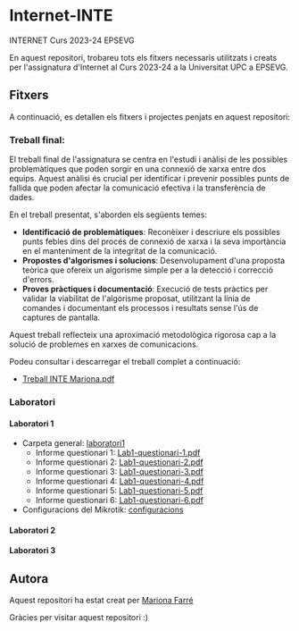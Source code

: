 # Internet-INTE
INTERNET Curs 2023-24 EPSEVG

En aquest repositori, trobareu tots els fitxers necessaris utilitzats i creats per l'assignatura d'Internet al Curs 2023-24 a la Universitat UPC a EPSEVG.

## Fitxers
A continuació, es detallen els fitxers i projectes penjats en aquest repositori:

### Treball final:

El treball final de l'assignatura se centra en l'estudi i anàlisi de les possibles problemàtiques que poden sorgir en una connexió de xarxa entre dos equips. Aquest anàlisi és crucial per identificar i prevenir possibles punts de fallida que poden afectar la comunicació efectiva i la transferència de dades.

En el treball presentat, s'aborden els següents temes:
- **Identificació de problemàtiques**: Reconèixer i descriure els possibles punts febles dins del procés de connexió de xarxa i la seva importància en el manteniment de la integritat de la comunicació.
- **Propostes d'algorismes i solucions**: Desenvolupament d'una proposta teòrica que ofereix un algorisme simple per a la detecció i correcció d'errors.
- **Proves pràctiques i documentació**: Execució de tests pràctics per validar la viabilitat de l'algorisme proposat, utilitzant la línia de comandes i documentant els processos i resultats sense l'ús de captures de pantalla.

Aquest treball reflecteix una aproximació metodològica rigorosa cap a la solució de problemes en xarxes de comunicacions.

Podeu consultar i descarregar el treball complet a continuació:
- [Treball INTE Mariona.pdf ](https://github.com/Mariona-FT/Internet-INTE/blob/main/Treball%20INTE_%20Mariona_Farr%C3%A9.pdf)

### Laboratori

#### Laboratori 1
- Carpeta general: [laboratori1](https://github.com/Mariona-FT/Internet-INTE/tree/main/laboratori1)
  - Informe questionari 1: [Lab1-questionari-1.pdf](https://github.com/Mariona-FT/Internet-INTE/blob/main/laboratori1/lab1-questionari-1.pdf)
  - Informe questionari 2: [Lab1-questionari-2.pdf](https://github.com/Mariona-FT/Internet-INTE/blob/main/laboratori1/lab1-questionari-2.pdf)
  - Informe questionari 3: [Lab1-questionari-3.pdf](https://github.com/Mariona-FT/Internet-INTE/blob/main/laboratori1/lab1-questionari-3.pdf)
  - Informe questionari 4: [Lab1-questionari-4.pdf](https://github.com/Mariona-FT/Internet-INTE/blob/main/laboratori1/lab1-questionari-4.pdf)
  - Informe questionari 5: [Lab1-questionari-5.pdf](https://github.com/Mariona-FT/Internet-INTE/blob/main/laboratori1/lab1-questionari-5.pdf)
  - Informe questionari 6: [Lab1-questionari-6.pdf](https://github.com/Mariona-FT/Internet-INTE/blob/main/laboratori1/lab1-questionari-6.pdf)
- Configuracions del Mikrotik: [configuracions](https://github.com/Mariona-FT/Internet-INTE/tree/main/laboratori1/configuracions)

#### Laboratori 2

#### Laboratori 3





## Autora

Aquest repositori ha estat creat per [Mariona Farré](https://github.com/Mariona-FT) 


Gràcies per visitar aquest repositori :)
